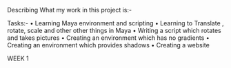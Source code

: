 Describing What my work in this project is:-

Tasks:-
  • Learning Maya environment and scripting
  • Learning to Translate , rotate, scale and other other things in Maya
  • Writing a script which rotates and takes pictures
  • Creating an environment which has no gradients
  • Creating an environment which provides shadows
  • Creating a website

WEEK 1
